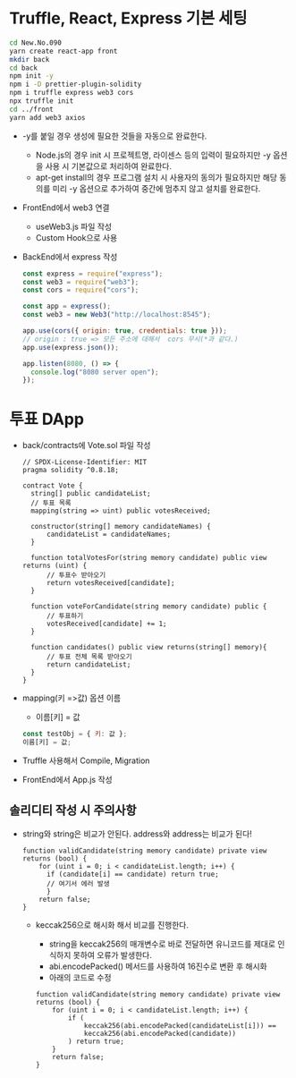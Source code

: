 # Truffle, React, Express 기본 세팅

```bash
cd New.No.090
yarn create react-app front
mkdir back
cd back
npm init -y
npm i -D prettier-plugin-solidity
npm i truffle express web3 cors
npx truffle init
cd ../front
yarn add web3 axios
```

- -y를 붙일 경우 생성에 필요한 것들을 자동으로 완료한다.

  - Node.js의 경우 init 시 프로젝트명, 라이센스 등의 입력이 필요하지만 -y 옵션을 사용 시 기본값으로 처리하여 완료한다.
  - apt-get install의 경우 프로그램 설치 시 사용자의 동의가 필요하지만 해당 동의를 미리 -y 옵션으로 추가하여 중간에 멈추지 않고 설치를 완료한다.

- FrontEnd에서 web3 연결

  - useWeb3.js 파일 작성
  - Custom Hook으로 사용

- BackEnd에서 express 작성

  ```js
  const express = require("express");
  const web3 = require("web3");
  const cors = require("cors");

  const app = express();
  const web3 = new Web3("http://localhost:8545");

  app.use(cors({ origin: true, credentials: true }));
  // origin : true => 모든 주소에 대해서  cors 무시(*과 같다.)
  app.use(express.json());

  app.listen(8080, () => {
    console.log("8080 server open");
  });
  ```

# 투표 DApp

- back/contracts에 Vote.sol 파일 작성

  ```solidity
  // SPDX-License-Identifier: MIT
  pragma solidity ^0.8.18;

  contract Vote {
    string[] public candidateList;
    // 투표 목록
    mapping(string => uint) public votesReceived;

    constructor(string[] memory candidateNames) {
        candidateList = candidateNames;
    }

    function totalVotesFor(string memory candidate) public view returns (uint) {
        // 투표수 받아오기
        return votesReceived[candidate];
    }

    function voteForCandidate(string memory candidate) public {
        // 투표하기
        votesReceived[candidate] += 1;
    }

    function candidates() public view returns(string[] memory){
        // 투표 전체 목록 받아오기
        return candidateList;
    }
  }

  ```

- mapping(키 =>값) 옵션 이름

  - 이름[키] = 값

  ```js
  const testObj = { 키: 값 };
  이름[키] = 값;
  ```

- Truffle 사용해서 Compile, Migration

- FrontEnd에서 App.js 작성

## 솔리디티 작성 시 주의사항

- string와 string은 비교가 안된다. address와 address는 비교가 된다!

  ```solidity
  function validCandidate(string memory candidate) private view returns (bool) {
      for (uint i = 0; i < candidateList.length; i++) {
        if (candidate[i] == candidate) return true;
        // 여기서 에러 발생
        }
      return false;
  }
  ```

  - keccak256으로 해시화 해서 비교를 진행한다.

    - string을 keccak256의 매개변수로 바로 전달하면 유니코드를 제대로 인식하지 못하여 오류가 발생한다.
    - abi.encodePacked() 메서드를 사용하여 16진수로 변환 후 해시화
    - 아래의 코드로 수정

    ```solidity
    function validCandidate(string memory candidate) private view returns (bool) {
        for (uint i = 0; i < candidateList.length; i++) {
            if (
                keccak256(abi.encodePacked(candidateList[i])) ==
                keccak256(abi.encodePacked(candidate))
            ) return true;
        }
        return false;
    }
    ```
